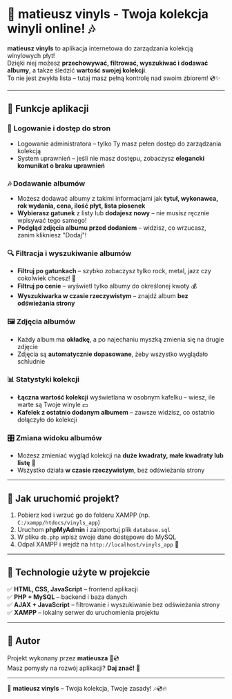 # 🎵 matieusz vinyls - Twoja kolekcja winyli online! 🎶  

**matieusz vinyls** to aplikacja internetowa do zarządzania kolekcją winylowych płyt!  
Dzięki niej możesz **przechowywać, filtrować, wyszukiwać i dodawać albumy**, a także śledzić **wartość swojej kolekcji**.  
To nie jest zwykła lista – tutaj masz pełną kontrolę nad swoim zbiorem! 💿✨  

---

## 🚀 **Funkcje aplikacji**  

### 🔐 **Logowanie i dostęp do stron**  
- Logowanie administratora – tylko Ty masz pełen dostęp do zarządzania kolekcją  
- System uprawnień – jeśli nie masz dostępu, zobaczysz **elegancki komunikat o braku uprawnień**  

### 🎶 **Dodawanie albumów**  
- Możesz dodawać albumy z takimi informacjami jak **tytuł, wykonawca, rok wydania, cena, ilość płyt, lista piosenek**  
- **Wybierasz gatunek** z listy lub **dodajesz nowy** – nie musisz ręcznie wpisywać tego samego!  
- **Podgląd zdjęcia albumu przed dodaniem** – widzisz, co wrzucasz, zanim klikniesz "Dodaj"!  

### 🔍 **Filtracja i wyszukiwanie albumów**  
- **Filtruj po gatunkach** – szybko zobaczysz tylko rock, metal, jazz czy cokolwiek chcesz! 🎸  
- **Filtruj po cenie** – wyświetl tylko albumy do określonej kwoty 💰  
- **Wyszukiwarka w czasie rzeczywistym** – znajdź album **bez odświeżania strony**  

### 🖼️ **Zdjęcia albumów**  
- Każdy album ma **okładkę**, a po najechaniu myszką zmienia się na drugie zdjęcie  
- Zdjęcia są **automatycznie dopasowane**, żeby wszystko wyglądało schludnie  

### 📊 **Statystyki kolekcji**  
- **Łączna wartość kolekcji** wyświetlana w osobnym kafelku – wiesz, ile warte są Twoje winyle 💵  
- **Kafelek z ostatnio dodanym albumem** – zawsze widzisz, co ostatnio dołączyło do kolekcji  

### 🎛️ **Zmiana widoku albumów**  
- Możesz zmieniać wygląd kolekcji na **duże kwadraty, małe kwadraty lub listę** 📜  
- Wszystko działa **w czasie rzeczywistym**, bez odświeżania strony  

---

## 📌 **Jak uruchomić projekt?**  
1. Pobierz kod i wrzuć go do folderu XAMPP (np. `C:/xampp/htdocs/vinyls_app`)  
2. Uruchom **phpMyAdmin** i zaimportuj plik `database.sql`  
3. W pliku `db.php` wpisz swoje dane dostępowe do MySQL  
4. Odpal XAMPP i wejdź na `http://localhost/vinyls_app` 🚀  

---

## 🔧 **Technologie użyte w projekcie**  
✅ **HTML, CSS, JavaScript** – frontend aplikacji  
✅ **PHP + MySQL** – backend i baza danych  
✅ **AJAX + JavaScript** – filtrowanie i wyszukiwanie bez odświeżania strony  
✅ **XAMPP** – lokalny serwer do uruchomienia projektu  

---

## 🤝 **Autor**  
Projekt wykonany przez **matieusza** 🎵💿  
Masz pomysły na rozwój aplikacji? **Daj znać!** 🚀  

---

🚀 **matieusz vinyls** – Twoja kolekcja, Twoje zasady! 🎶💿🔥
